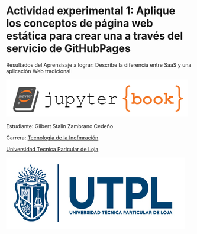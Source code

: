 # Actividad experimental 1: Aplique los conceptos de página web estática para crear una a través del servicio de GitHubPages

Resultados del Aprensisaje a lograr: Describe la diferencia entre SaaS y una aplicación Web tradicional

![title](logo.png)

Estudiante: Gilbert Stalin Zambrano Cedeño

Carrera: [Tecnologia de la Inofmración](https://www.utpl.edu.ec/carreras/ingenieriati)

[Universidad Tecnica Paricular de Loja](https://utpl.edu.ec/)


![title](utplLogo.jpg)